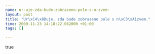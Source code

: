 ```yaml
--- 
name: ur-uje-zda-bude-zobrazeno-pole-s-n-zvem-
layout: post
title: "Ur\xC4\x8Duje, zda bude zobrazeno pole s n\xC3\xA1zvem."
time: 2009-11-23 14:18:22.082000 +01:00
tags: []

---
```

true
